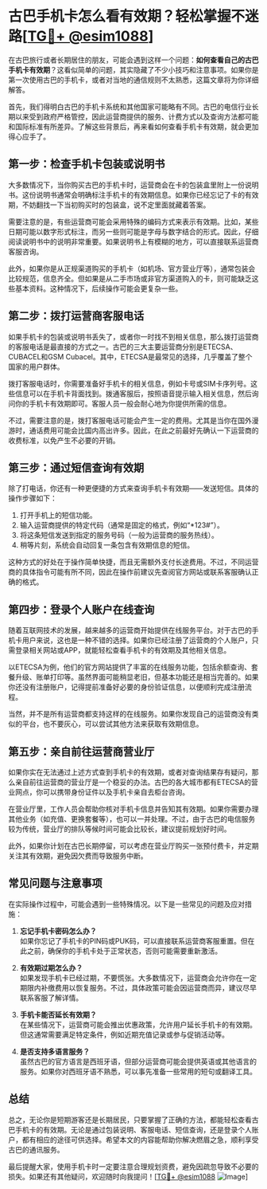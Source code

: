 # 古巴手机卡怎么看有效期？轻松掌握不迷路[[TG💪+ @esim1088](https://t.me/s/esim1088)]

在古巴旅行或者长期居住的朋友，可能会遇到这样一个问题：**如何查看自己的古巴手机卡有效期**？这看似简单的问题，其实隐藏了不少小技巧和注意事项。如果你是第一次使用古巴的手机卡，或者对当地的通信规则不太熟悉，这篇文章将为你详细解答。

首先，我们得明白古巴的手机卡系统和其他国家可能略有不同。古巴的电信行业长期以来受到政府严格管控，因此运营商提供的服务、计费方式以及查询方法都可能和国际标准有所差异。了解这些背景后，再来看如何查看手机卡有效期，就会更加得心应手了。

## **第一步：检查手机卡包装或说明书**

大多数情况下，当你购买古巴的手机卡时，运营商会在卡的包装盒里附上一份说明书。这份说明书通常会明确标注手机卡的有效期信息。如果你已经忘记了卡的有效期，不妨翻找一下当初购买时的包装盒，说不定里面就藏着答案。

需要注意的是，有些运营商可能会采用特殊的编码方式来表示有效期。比如，某些日期可能以数字形式标注，而另一些则可能是字母与数字结合的形式。因此，仔细阅读说明书中的说明非常重要。如果说明书上有模糊的地方，可以直接联系运营商客服咨询。

此外，如果你是从正规渠道购买的手机卡（如机场、官方营业厅等），通常包装会比较规范，信息齐全。但如果是从二手市场或非官方渠道购入的卡，则可能缺乏这些基本资料。这种情况下，后续操作可能会更复杂一些。

## **第二步：拨打运营商客服电话**

如果手机卡的包装或说明书丢失了，或者你一时找不到相关信息，那么拨打运营商的客服电话是最直接的方式之一。古巴的三大主要运营商分别是ETECSA、CUBACEL和GSM Cubacel。其中，ETECSA是最常见的选择，几乎覆盖了整个国家的用户群体。

拨打客服电话时，你需要准备好手机卡的相关信息，例如卡号或SIM卡序列号。这些信息可以在手机卡背面找到。拨通客服后，按照语音提示输入相关信息，然后询问你的手机卡有效期即可。客服人员一般会耐心地为你提供所需的信息。

不过，需要注意的是，拨打客服电话可能会产生一定的费用。尤其是当你在国外漫游时，通话费用可能会比国内高出许多。因此，在此之前最好先确认一下运营商的收费标准，以免产生不必要的开销。

## **第三步：通过短信查询有效期**

除了打电话，你还有一种更便捷的方式来查询手机卡有效期——发送短信。具体的操作步骤如下：

1. 打开手机上的短信功能。
2. 输入运营商提供的特定代码（通常是固定的格式，例如“*123#”）。
3. 将这条短信发送到指定的服务号码（一般为运营商的服务热线）。
4. 稍等片刻，系统会自动回复一条包含有效期信息的短信。

这种方式的好处在于操作简单快捷，而且无需额外支付长途费用。不过，不同运营商的具体指令可能有所不同，因此在操作前建议先查阅官方网站或联系客服确认正确的格式。

## **第四步：登录个人账户在线查询**

随着互联网技术的发展，越来越多的运营商开始提供在线服务平台。对于古巴的手机卡用户来说，这也是一种不错的选择。如果你已经注册了运营商的个人账户，只需登录相关网站或APP，就能轻松查看手机卡的有效期及其他相关信息。

以ETECSA为例，他们的官方网站提供了丰富的在线服务功能，包括余额查询、套餐升级、账单打印等。虽然界面可能稍显老旧，但基本功能还是相当完善的。如果你还没有注册账户，记得提前准备好必要的身份验证信息，以便顺利完成注册流程。

当然，并不是所有运营商都支持这样的在线服务。如果你发现自己的运营商没有类似的平台，也不要灰心，可以尝试其他方法来获取有效期信息。

## **第五步：亲自前往运营商营业厅**

如果你实在无法通过上述方式查到手机卡的有效期，或者对查询结果存有疑问，那么亲自前往运营商的营业厅是一个稳妥的办法。古巴的各大城市都有ETECSA的营业网点，你可以携带身份证件以及手机卡亲自去柜台咨询。

在营业厅里，工作人员会帮助你核对手机卡信息并告知其有效期。如果你需要办理其他业务（如充值、更换套餐等），也可以一并处理。不过，由于古巴的电信服务较为传统，营业厅的排队等候时间可能会比较长，建议提前规划好时间。

此外，如果你计划在古巴长期停留，可以考虑在营业厅购买一张预付费卡，并定期关注其有效期，避免因欠费而导致服务中断。

## **常见问题与注意事项**

在实际操作过程中，可能会遇到一些特殊情况。以下是一些常见的问题及应对措施：

1. **忘记手机卡密码怎么办？**  
   如果你忘记了手机卡的PIN码或PUK码，可以直接联系运营商客服重置。但在此之前，确保你的手机卡处于正常状态，否则可能需要重新激活。

2. **有效期过期怎么办？**  
   如果发现手机卡已经过期，不要慌张。大多数情况下，运营商会允许你在一定期限内补缴费用以恢复服务。不过，具体政策可能会因运营商而异，建议尽早联系客服了解详情。

3. **手机卡能否延长有效期？**  
   在某些情况下，运营商可能会推出优惠政策，允许用户延长手机卡的有效期。但这通常需要满足特定条件，例如近期充值记录或参与促销活动等。

4. **是否支持多语言服务？**  
   虽然古巴的官方语言是西班牙语，但部分运营商可能会提供英语或其他语言的服务。如果你对西班牙语不熟悉，可以事先准备一些常用的短句或翻译工具。

## **总结**

总之，无论你是短期游客还是长期居民，只要掌握了正确的方法，都能轻松查看古巴手机卡的有效期。无论是通过包装说明、客服电话、短信查询，还是登录个人账户，都有相应的途径可供选择。希望本文的内容能帮助你解决燃眉之急，顺利享受古巴的通讯服务。

最后提醒大家，使用手机卡时一定要注意合理规划资费，避免因疏忽导致不必要的损失。如果还有其他疑问，欢迎随时向我提问！[[TG💪+ @esim1088](https://t.me/s/esim1088) ![Image](https://i.postimg.cc/4NQfJmqS/Snipaste-2025-05-13-00-14-12.png)]